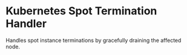 # Kubernetes Spot Termination Handler

Handles spot instance terminations by gracefully draining the affected node.
